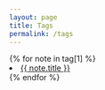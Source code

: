 ```yaml
---
layout: page
title: Tags
permalink: /tags
---
```


  <div class="tags-list">
    {% for note in tag[1] %}
      <li><a href="{{ note.url }}">{{ note.title }}</a></li>
    {% endfor %}
  </div>
